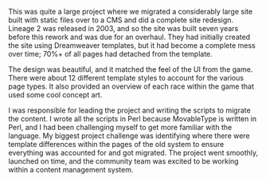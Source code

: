 This was quite a large project where we migrated a considerably large site built with static files over to a CMS and did a complete site redesign. Lineage 2 was released in 2003, and so the site was built seven years before this rework and was due for an overhaul. They had initially created the site using Dreamweaver templates, but it had become a complete mess over time; 70%+ of all pages had detached from the template.

The design was beautiful, and it matched the feel of the UI from the game. There were about 12 different template styles to account for the various page types. It also provided an overview of each race within the game that used some cool concept art.

I was responsible for leading the project and writing the scripts to migrate the content. I wrote all the scripts in Perl because MovableType is written in Perl, and I had been challenging myself to get more familiar with the language. My biggest project challenge was identifying where there were template differences within the pages of the old system to ensure everything was accounted for and got migrated. The project went smoothly, launched on time, and the community team was excited to be working within a content management system.
